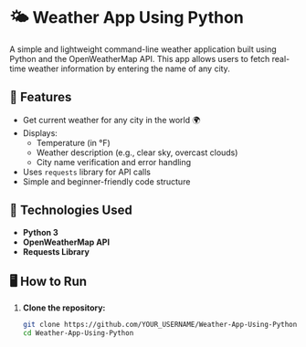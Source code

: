 # 🌤️ Weather App Using Python

A simple and lightweight command-line weather application built using Python and the OpenWeatherMap API. This app allows users to fetch real-time weather information by entering the name of any city.

## 🚀 Features

- Get current weather for any city in the world 🌍
- Displays:
  - Temperature (in °F)
  - Weather description (e.g., clear sky, overcast clouds)
  - City name verification and error handling
- Uses `requests` library for API calls
- Simple and beginner-friendly code structure

## 🧰 Technologies Used

- **Python 3**
- **OpenWeatherMap API**
- **Requests Library**

## 🖥️ How to Run

1. **Clone the repository:**

   ```bash
   git clone https://github.com/YOUR_USERNAME/Weather-App-Using-Python.git
   cd Weather-App-Using-Python
